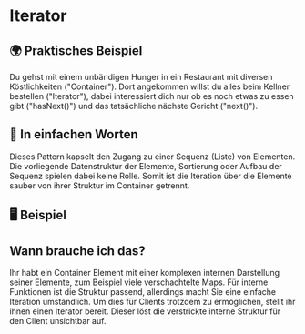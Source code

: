 # Iterator

## 🌍 Praktisches Beispiel
Du gehst mit einem unbändigen Hunger in ein Restaurant mit diversen Köstlichkeiten ("Container").
Dort angekommen willst du alles beim Kellner bestellen ("Iterator"), dabei interessiert dich nur ob es noch etwas zu essen gibt ("hasNext()") und das tatsächliche nächste Gericht ("next()").

## 💬 In einfachen Worten
Dieses Pattern kapselt den Zugang zu einer Sequenz (Liste) von Elementen.
Die vorliegende Datenstruktur der Elemente, Sortierung oder Aufbau der Sequenz spielen dabei keine Rolle. Somit ist die Iteration über die Elemente sauber von ihrer Struktur im Container
getrennt.

## 🖥 Beispiel

## Wann brauche ich das?
Ihr habt ein Container Element mit einer komplexen internen Darstellung seiner
Elemente, zum Beispiel viele verschachtelte Maps. Für interne Funktionen ist die Struktur
passend, allerdings macht Sie eine einfache Iteration umständlich.
Um dies für Clients trotzdem zu ermöglichen, stellt ihr ihnen einen Iterator bereit.
Dieser löst die verstrickte interne Struktur für den Client unsichtbar auf.
